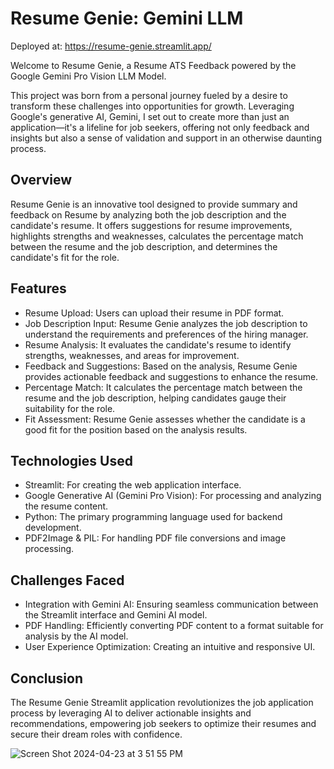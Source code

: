 # Resume Genie: Gemini LLM 

Deployed at: https://resume-genie.streamlit.app/

Welcome to Resume Genie, a Resume ATS Feedback powered by the Google Gemini Pro Vision LLM Model.

This project was born from a personal journey fueled by a desire to transform these challenges into opportunities for growth. Leveraging Google's generative AI, Gemini, I set out to create more than just an application—it's a lifeline for job seekers, offering not only feedback and insights but also a sense of validation and support in an otherwise daunting process.

## Overview
Resume Genie is an innovative tool designed to provide summary and feedback on Resume by analyzing both the job description and the candidate's resume. 
It offers suggestions for resume improvements, highlights strengths and weaknesses, calculates the percentage match between the resume and the job description, and determines the candidate's fit for the role.

## Features
- Resume Upload: Users can upload their resume in PDF format.
- Job Description Input: Resume Genie analyzes the job description to understand the requirements and preferences of the hiring manager.
- Resume Analysis: It evaluates the candidate's resume to identify strengths, weaknesses, and areas for improvement.
- Feedback and Suggestions: Based on the analysis, Resume Genie provides actionable feedback and suggestions to enhance the resume.
- Percentage Match: It calculates the percentage match between the resume and the job description, helping candidates gauge their suitability for the role.
- Fit Assessment: Resume Genie assesses whether the candidate is a good fit for the position based on the analysis results.

## Technologies Used
- Streamlit: For creating the web application interface.
- Google Generative AI (Gemini Pro Vision): For processing and analyzing the resume content.
- Python: The primary programming language used for backend development.
- PDF2Image & PIL: For handling PDF file conversions and image processing.

## Challenges Faced
- Integration with Gemini AI: Ensuring seamless communication between the Streamlit interface and Gemini AI model.
- PDF Handling: Efficiently converting PDF content to a format suitable for analysis by the AI model.
- User Experience Optimization: Creating an intuitive and responsive UI.

## Conclusion
The Resume Genie Streamlit application revolutionizes the job application process by leveraging AI to deliver actionable insights and recommendations, empowering job seekers to optimize their resumes and secure their dream roles with confidence.

![Screen Shot 2024-04-23 at 3 51 55 PM](https://github.com/nikitabijwe/Resume-Genie/assets/91217413/13fcbe08-c3ed-4994-81a3-7dc65e25abfe)

